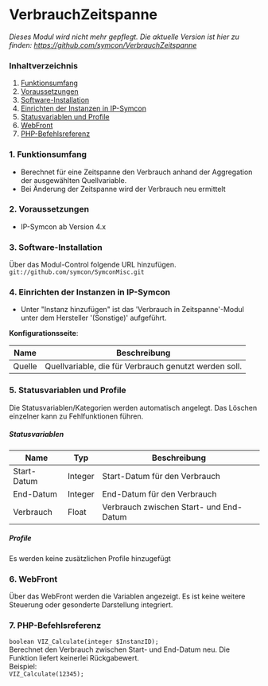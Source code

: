 # VerbrauchZeitspanne

_Dieses Modul wird nicht mehr gepflegt. Die aktuelle Version ist hier zu finden: https://github.com/symcon/VerbrauchZeitspanne_

### Inhaltverzeichnis

1. [Funktionsumfang](#1-funktionsumfang)
2. [Voraussetzungen](#2-voraussetzungen)
3. [Software-Installation](#3-software-installation)
4. [Einrichten der Instanzen in IP-Symcon](#4-einrichten-der-instanzen-in-ip-symcon)
5. [Statusvariablen und Profile](#5-statusvariablen-und-profile)
6. [WebFront](#6-webfront)
7. [PHP-Befehlsreferenz](#7-php-befehlsreferenz)

### 1. Funktionsumfang

* Berechnet für eine Zeitspanne den Verbrauch anhand der Aggregation der ausgewählten Quellvariable.
* Bei Änderung der Zeitspanne wird der Verbrauch neu ermittelt

### 2. Voraussetzungen

- IP-Symcon ab Version 4.x

### 3. Software-Installation

Über das Modul-Control folgende URL hinzufügen.  
`git://github.com/symcon/SymconMisc.git`  

### 4. Einrichten der Instanzen in IP-Symcon

- Unter "Instanz hinzufügen" ist das 'Verbrauch in Zeitspanne'-Modul unter dem Hersteller '(Sonstige)' aufgeführt.  

__Konfigurationsseite__:

Name               | Beschreibung
------------------ | ---------------------------------
Quelle             | Quellvariable, die für Verbrauch genutzt werden soll.

### 5. Statusvariablen und Profile

Die Statusvariablen/Kategorien werden automatisch angelegt. Das Löschen einzelner kann zu Fehlfunktionen führen.

##### Statusvariablen

Name        | Typ     | Beschreibung
----------- | ------- | ----------------
Start-Datum | Integer | Start-Datum für den Verbrauch
End-Datum   | Integer | End-Datum für den Verbrauch
Verbrauch   | Float   | Verbrauch zwischen Start- und End-Datum

##### Profile

Es werden keine zusätzlichen Profile hinzugefügt

### 6. WebFront

Über das WebFront werden die Variablen angezeigt. Es ist keine weitere Steuerung oder gesonderte Darstellung integriert.

### 7. PHP-Befehlsreferenz

`boolean VIZ_Calculate(integer $InstanzID);`  
Berechnet den Verbrauch zwischen Start- und End-Datum neu.
Die Funktion liefert keinerlei Rückgabewert.  
Beispiel:  
`VIZ_Calculate(12345);`
